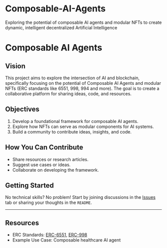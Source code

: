 # Composable-AI-Agents
Exploring the potential of composable AI agents and modular NFTs to create dynamic, intelligent decentralized Artificial Intelligence

# Composable AI Agents

## Vision
This project aims to explore the intersection of AI and blockchain, specifically focusing on the potential of Composable AI Agents and modular NFTs (ERC standards like 6551, 998, 994 and more). The goal is to create a collaborative platform for sharing ideas, code, and resources.

## Objectives
1. Develop a foundational framework for composable AI agents.
2. Explore how NFTs can serve as modular components for AI systems.
3. Build a community to contribute ideas, insights, and code.

## How You Can Contribute
- Share resources or research articles.
- Suggest use cases or ideas.
- Collaborate on developing the framework.

## Getting Started
No technical skills? No problem! Start by joining discussions in the [Issues](https://github.com/YOUR_USERNAME/REPOSITORY_NAME/issues) tab or sharing your thoughts in the `README`.

---

## Resources
- ERC Standards: [ERC-6551](https://eips.ethereum.org/EIPS/eip-6551), [ERC-998](https://eips.ethereum.org/EIPS/eip-998)
- Example Use Case: Composable healthcare AI agent
